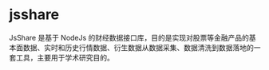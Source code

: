 # jsshare
JsShare 是基于 NodeJs 的财经数据接口库，目的是实现对股票等金融产品的基本面数据、实时和历史行情数据、衍生数据从数据采集、数据清洗到数据落地的一套工具，主要用于学术研究目的。
